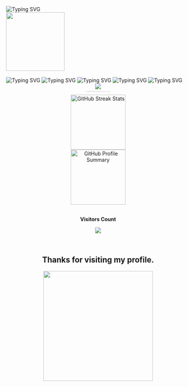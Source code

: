 <div>

<picture>
   <source media="(prefers-color-scheme: dark)" srcset="https://readme-typing-svg.demolab.com?font=Gaegu&size=40&duration=2000&pause=998&color=F7F7F7&repeat=false&width=300&lines=hey+im+nabil" />
   <source media="(prefers-color-scheme: light)" srcset="https://readme-typing-svg.demolab.com?font=Gaegu&size=40&duration=2000&pause=998&color=000000&repeat=false&width=300&lines=hey+im+nabil" />
   <img alt="Typing SVG" src="https://readme-typing-svg.demolab.com?font=Gaegu&size=40&duration=2000&pause=998&color=F7F7F7&repeat=false&width=300&lines=hey,+im+nabil" />
</picture>

<br/>
<img src="https://media.giphy.com/media/v1.Y2lkPTc5MGI3NjExODV3c2Iyb2J2cDdpb2Z4ZzFhY20xcDA1aHI2MzF5MTFwNWk5anhobiZlcD12MV9naWZzX3NlYXJjaCZjdD1n/DSxKEQoQix9hC/giphy.gif" width="160" height="160" style="min-height: 160px;" />
<br/><br/>

<picture>
   <source media="(prefers-color-scheme: dark)" srcset="https://readme-typing-svg.demolab.com?font=Gaegu&size=30&duration=1000&pause=998&color=FFFFFF&repeat=false&width=650&lines=college+student+from+Bangladesh" />
   <source media="(prefers-color-scheme: light)" srcset="https://readme-typing-svg.demolab.com?font=Gaegu&size=30&duration=1000&pause=998&color=000000&repeat=false&width=650&lines=college+student+from+Bangladesh" />
   <img alt="Typing SVG" src="https://readme-typing-svg.demolab.com?font=Gaegu&size=30&duration=1000&pause=998&color=FFFFFF&repeat=false&width=650&lines=college+student+from+Bangladesh" />
</picture>

<picture>
   <source media="(prefers-color-scheme: dark)" srcset="https://readme-typing-svg.demolab.com?font=Gaegu&size=30&duration=1000&pause=998&color=FFFFFF&repeat=false&width=802&lines=deeply+interested+in+AI%2C+blockchain%2C+crypto%2C+and+automation" />
   <source media="(prefers-color-scheme: light)" srcset="https://readme-typing-svg.demolab.com?font=Gaegu&size=30&duration=1000&pause=998&color=000000&repeat=false&width=802&lines=deeply+interested+in+AI%2C+blockchain%2C+crypto%2C+and+automation" />
   <img alt="Typing SVG" src="https://readme-typing-svg.demolab.com?font=Gaegu&size=30&duration=1000&pause=998&color=FFFFFF&repeat=false&width=802&lines=deeply+interested+in+AI%2C+blockchain%2C+crypto%2C+and+automation" />
</picture>

<picture>
   <source media="(prefers-color-scheme: dark)" srcset="https://readme-typing-svg.demolab.com?font=Gaegu&size=30&duration=1000&pause=998&color=FFFFFF&repeat=false&width=802&lines=building+bots%2C+AI+integrations%2C+and+automation+tools" />
   <source media="(prefers-color-scheme: light)" srcset="https://readme-typing-svg.demolab.com?font=Gaegu&size=30&duration=1000&pause=998&color=000000&repeat=false&width=802&lines=building+bots%2C+AI+integrations%2C+and+automation+tools" />
   <img alt="Typing SVG" src="https://readme-typing-svg.demolab.com?font=Gaegu&size=30&duration=1000&pause=998&color=FFFFFF&repeat=false&width=802&lines=building+bots%2C+AI+integrations%2C+and+automation+tools" />
</picture>

<picture>
   <source media="(prefers-color-scheme: dark)" srcset="https://readme-typing-svg.demolab.com?font=Gaegu&size=30&duration=1000&pause=998&color=FFFFFF&repeat=false&width=802&lines=exploring+how+tech+makes+digital+spaces+smarter+and+easier" />
   <source media="(prefers-color-scheme: light)" srcset="https://readme-typing-svg.demolab.com?font=Gaegu&size=30&duration=1000&pause=998&color=000000&repeat=false&width=802&lines=exploring+how+tech+makes+digital+spaces+smarter+and+easier" />
   <img alt="Typing SVG" src="https://readme-typing-svg.demolab.com?font=Gaegu&size=30&duration=1000&pause=998&color=FFFFFF&repeat=false&width=802&lines=exploring+how+tech+makes+digital+spaces+smarter+and+easier" />
</picture>

<picture>
   <source media="(prefers-color-scheme: dark)" srcset="https://readme-typing-svg.demolab.com?font=Gaegu&size=30&duration=1000&pause=998&color=FFFFFF&repeat=false&width=802&lines=always+learning+and+expanding+my+skills" />
   <source media="(prefers-color-scheme: light)" srcset="https://readme-typing-svg.demolab.com?font=Gaegu&size=30&duration=1000&pause=998&color=000000&repeat=false&width=802&lines=always+learning+and+expanding+my+skills" />
   <img alt="Typing SVG" src="https://readme-typing-svg.demolab.com?font=Gaegu&size=30&duration=1000&pause=998&color=FFFFFF&repeat=false&width=802&lines=always+learning+and+expanding+my+skills" />
</picture>

</div>
<div align="center">
  <a href="mailto:nabil980gnd@gmail.com" target="_blank">
    <img src="https://img.shields.io/badge/-Gmail-%23333?style=for-the-badge&logo=gmail&logoColor=red">
  </a>
  <p style="margin-top:3px; color:#ccc; font-family:sans-serif; font-size:6px;">
  nabil980gnd@gmail.com
</p>
</div>
<div align="center">
  <picture>
    <source 
      media="(prefers-color-scheme: dark)" 
      srcset="https://github-readme-streak-stats-tawny-xi-41.vercel.app/?user=xnabil&theme=aura&hide_border=false"
    >
    <source 
      media="(prefers-color-scheme: light)" 
      srcset="https://github-readme-streak-stats-tawny-xi-41.vercel.app/?user=xnabil&theme=github&hide_border=false"
    >
    <img 
      alt="GitHub Streak Stats" 
      height="150em"
      src="https://github-readme-streak-stats-tawny-xi-41.vercel.app/?user=xnabil&theme=github&hide_border=false"
    >
  </picture>

  <br>

  <picture>
    <source 
      media="(prefers-color-scheme: dark)" 
      srcset="https://github-profile-summary-cards-ktcudck4p.vercel.app/api/cards/profile-details?username=xnabil&theme=aura"
    >
    <source 
      media="(prefers-color-scheme: light)" 
      srcset="https://github-profile-summary-cards-ktcudck4p.vercel.app/api/cards/profile-details?username=xnabil&theme=github"
    >
    <img 
      alt="GitHub Profile Summary" 
      height="150em"
      src="https://github-profile-summary-cards-ktcudck4p.vercel.app/api/cards/profile-details?username=xnabil&theme=github"
    >
  </picture>
</div>
<div align="center">
<br><p align="centre"><b>Visitors Count</b></p>  
<p align="center"><img align="center" src="https://komarev.com/ghpvc/?username=xnabil&color=brightgreen" /></p> 
<br></div>

<h2 align="center">Thanks for visiting my profile.</h2>
<p align="center">
  <img src="https://media3.giphy.com/media/v1.Y2lkPTc5MGI3NjExazRxZmpwbXpmM3djNGFzNHJoMjhxdG1vb2RjZ2VpcGRoZHowZzE2dSZlcD12MV9pbnRlcm5hbF9naWZfYnlfaWQmY3Q9Zw/yALcFbrKshfoY/giphy.gif" width="300" height="300">
</p>
